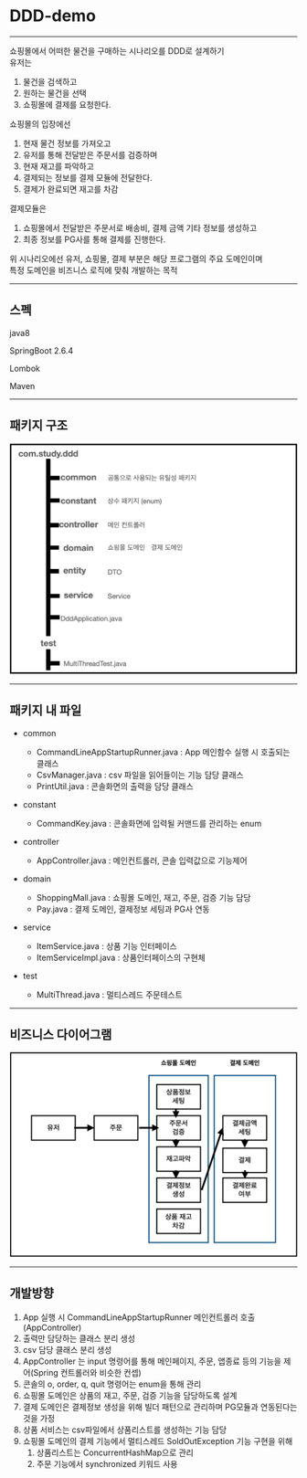 # DDD-demo

---
쇼핑몰에서 어떠한 물건을 구매하는 시나리오를 DDD로 설계하기 <br>
유저는
1. 물건을 검색하고
2. 원하는 물건을 선택
3. 쇼핑몰에 결제를 요청한다.

쇼핑몰의 입장에선
1. 현재 물건 정보를 가져오고
2. 유저를 통해 전달받은 주문서를 검증하며
3. 현재 재고를 파악하고
4. 결제되는 정보를 결제 모듈에 전달한다.
5. 결제가 완료되면 재고를 차감

결제모듈은
1. 쇼핑몰에서 전달받은 주문서로 배송비, 결제 금액 기타 정보를 생성하고
2. 최종 정보를 PG사를 통해 결제를 진행한다.

위 시나리오에선 유저, 쇼핑몰, 결제 부분은 해당 프로그램의 주요 도메인이며 <br>
특정 도메인을 비즈니스 로직에 맞춰 개발하는 목적

---
## 스펙

java8

SpringBoot 2.6.4

Lombok

Maven

---


## 패키지 구조

![img_1.png](img_1.png)

---

## 패키지 내 파일

- common
  - CommandLineAppStartupRunner.java : App 메인함수 실행 시 호출되는 클래스
  - CsvManager.java : csv 파일을 읽어들이는 기능 담당 클래스
  - PrintUtil.java : 콘솔화면의 출력을 담당 클래스


- constant
  - CommandKey.java : 콘솔화면에 입력될 커맨드를 관리하는 enum
  

- controller
  - AppController.java : 메인컨트롤러, 콘솔 입력값으로 기능제어

  
- domain
  - ShoppingMall.java : 쇼핑몰 도메인, 재고, 주문, 검증 기능 담당
  - Pay.java : 결제 도메인, 결제정보 세팅과 PG사 연동
  
- service
  - ItemService.java : 상품 기능 인터페이스
  - ItemServiceImpl.java : 상품인터페이스의 구현체

- test
  - MultiThread.java : 멀티스레드 주문테스트


---

## 비즈니스 다이어그램

![img_2.png](img_2.png)


---
## 개발방향

1. App 실행 시 CommandLineAppStartupRunner 메인컨트롤러 호출(AppController)
2. 출력만 담당하는 클래스 분리 생성
3. csv 담당 클래스 분리 생성
4. AppController 는 input 명령어를 통해 메인페이지, 주문, 앱종료 등의 기능을 제어(Spring 컨트롤러와 비슷한 컨셉)
5. 콘솔의 o, order, q, quit 명령어는 enum을 통해 관리
6. 쇼핑몰 도메인은 상품의 재고, 주문, 검증 기능을 담당하도록 설계
7. 결제 도메인은 결제정보 생성을 위해 빌더 패턴으로 관리하며 PG모듈과 연동된다는 것을 가정
8. 상품 서비스는 csv파일에서 상품리스트를 생성하는 기능 담당
9. 쇼핑몰 도메인의 결제 기능에서 멀티스레드 SoldOutException 기능 구현을 위해 
   1. 상품리스트는 ConcurrentHashMap으로 관리
   2. 주문 기능에서 synchronized 키워드 사용

